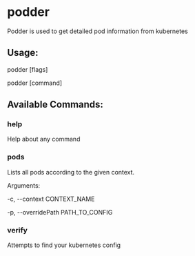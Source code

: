 # podder

Podder is used to get detailed pod information from kubernetes

## Usage:
podder [flags]

podder [command]

## Available Commands:
### help        
Help about any command

### pods       
Lists all pods according to the given context.

Arguments: 

-c, --context CONTEXT_NAME

-p, --overridePath PATH_TO_CONFIG

### verify      
Attempts to find your kubernetes config